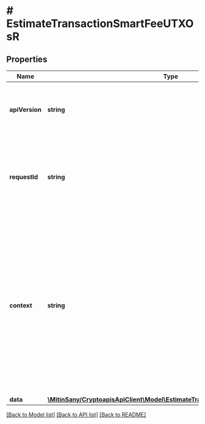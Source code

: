 # # EstimateTransactionSmartFeeUTXOsR

## Properties

Name | Type | Description | Notes
------------ | ------------- | ------------- | -------------
**apiVersion** | **string** | Specifies the version of the API that incorporates this endpoint. |
**requestId** | **string** | Defines the ID of the request. The &#x60;requestId&#x60; is generated by Crypto APIs and it&#39;s unique for every request. |
**context** | **string** | In batch situations the user can use the context to correlate responses with requests. This property is present regardless of whether the response was successful or returned as an error. &#x60;context&#x60; is specified by the user. | [optional]
**data** | [**\MitinSany/CryptoapisApiClient\Model\EstimateTransactionSmartFeeUTXOsRData**](EstimateTransactionSmartFeeUTXOsRData.md) |  |

[[Back to Model list]](../../README.md#models) [[Back to API list]](../../README.md#endpoints) [[Back to README]](../../README.md)
